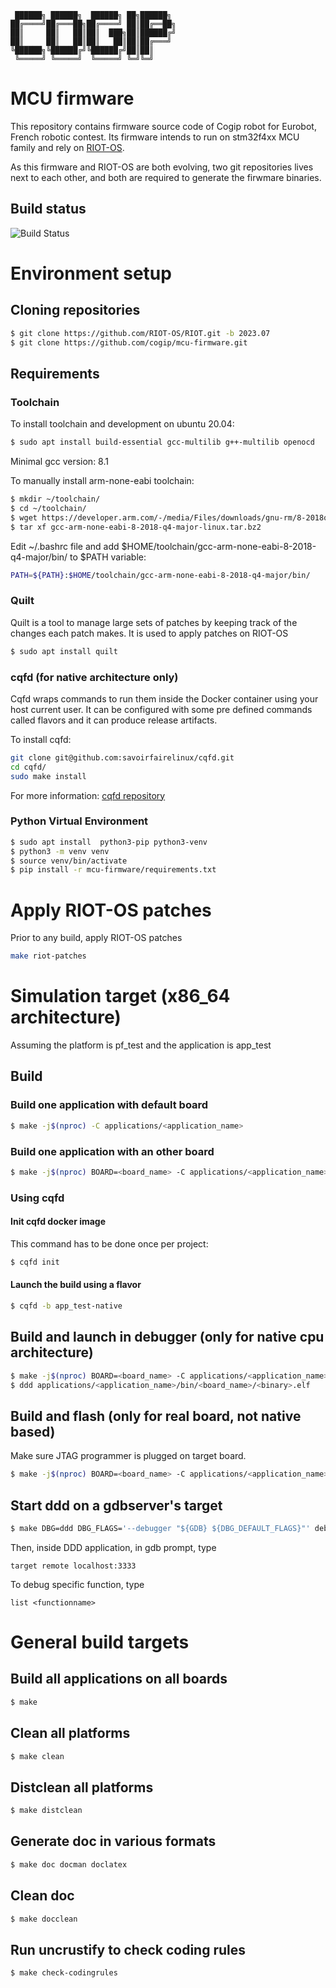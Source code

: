      ██████╗ ██████╗  ██████╗ ██╗██████╗
    ██╔════╝██╔═══██╗██╔════╝ ██║██╔══██╗
    ██║     ██║   ██║██║  ███╗██║██████╔╝
    ██║     ██║   ██║██║   ██║██║██╔═══╝
    ╚██████╗╚██████╔╝╚██████╔╝██║██║
     ╚═════╝ ╚═════╝  ╚═════╝ ╚═╝╚═╝

MCU firmware
============

This repository contains firmware source code of Cogip robot for Eurobot, French robotic contest.
Its firmware intends to run on stm32f4xx MCU family and rely on
[RIOT-OS](https://riot-os.org/).

As this firmware and RIOT-OS are both evolving, two git repositories lives next to each other, and
both are required to generate the firwmare binaries.

## Build status
![Build Status](https://github.com/cogip/mcu-firmware/workflows/Compilation%20Workflow/badge.svg)

# Environment setup

## Cloning repositories

```bash
$ git clone https://github.com/RIOT-OS/RIOT.git -b 2023.07
$ git clone https://github.com/cogip/mcu-firmware.git
```

## Requirements

### Toolchain

To install toolchain and development on ubuntu 20.04:

```bash
$ sudo apt install build-essential gcc-multilib g++-multilib openocd
```
Minimal gcc version: 8.1

To manually install arm-none-eabi toolchain:
```bash
$ mkdir ~/toolchain/
$ cd ~/toolchain/
$ wget https://developer.arm.com/-/media/Files/downloads/gnu-rm/8-2018q4/gcc-arm-none-eabi-8-2018-q4-major-linux.tar.bz2
$ tar xf gcc-arm-none-eabi-8-2018-q4-major-linux.tar.bz2
```

Edit ~/.bashrc file and add $HOME/toolchain/gcc-arm-none-eabi-8-2018-q4-major/bin/ to $PATH variable:
```bash
PATH=${PATH}:$HOME/toolchain/gcc-arm-none-eabi-8-2018-q4-major/bin/
```

### Quilt

Quilt is a tool to manage large sets of patches by keeping track of the changes each patch makes.
It is used to apply patches on RIOT-OS

```bash
$ sudo apt install quilt
```

### cqfd (for native architecture only)

Cqfd wraps commands to run them inside the Docker container using your host
current user.
It can be configured with some pre defined commands called flavors and it can
produce release artifacts.

To install cqfd:

```bash
git clone git@github.com:savoirfairelinux/cqfd.git
cd cqfd/
sudo make install
```

For more information: [cqfd repository](https://github.com/savoirfairelinux/cqfd)

### Python Virtual Environment

```bash
$ sudo apt install  python3-pip python3-venv
$ python3 -m venv venv
$ source venv/bin/activate
$ pip install -r mcu-firmware/requirements.txt
```

# Apply RIOT-OS patches

Prior to any build, apply RIOT-OS patches

```bash
make riot-patches
```

# Simulation target (x86_64 architecture)

Assuming the platform is pf_test and the application is app_test

## Build

### Build one application with default board

```bash
$ make -j$(nproc) -C applications/<application_name>
```

### Build one application with an other board

```bash
$ make -j$(nproc) BOARD=<board_name> -C applications/<application_name>
```

### Using cqfd

#### Init cqfd docker image

This command has to be done once per project:

```bash
$ cqfd init
```

#### Launch the build using a flavor

```bash
$ cqfd -b app_test-native
```

## Build and launch in debugger (only for native cpu architecture)

```bash
$ make -j$(nproc) BOARD=<board_name> -C applications/<application_name> all-debug
$ ddd applications/<application_name>/bin/<board_name>/<binary>.elf
```

## Build and flash (only for real board, not native based)

Make sure JTAG programmer is plugged on target board.

```bash
$ make -j$(nproc) BOARD=<board_name> -C applications/<application_name> flash
```

## Start ddd on a gdbserver's target

```bash
$ make DBG=ddd DBG_FLAGS='--debugger "${GDB} ${DBG_DEFAULT_FLAGS}"' debug
```

Then, inside DDD application, in gdb prompt, type
```
target remote localhost:3333
```

To debug specific function, type
```
list <functionname>
```

# General build targets

## Build all applications on all boards

```bash
$ make
```

## Clean all platforms

```bash
$ make clean
```

## Distclean all platforms

```bash
$ make distclean
```

## Generate doc in various formats

```bash
$ make doc docman doclatex
```

## Clean doc

```bash
$ make docclean
```

## Run uncrustify to check coding rules

```bash
$ make check-codingrules
```
